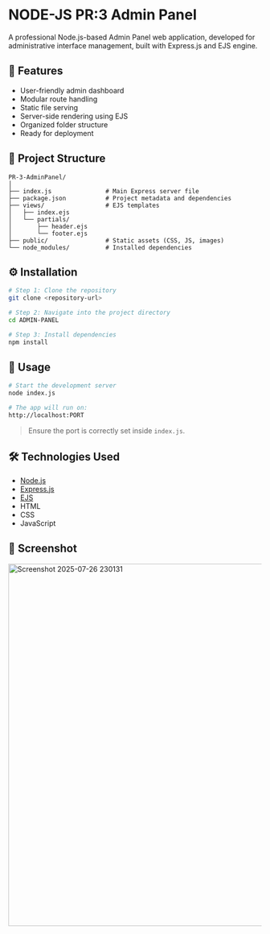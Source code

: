 # NODE-JS PR:3 Admin Panel

A professional Node.js-based Admin Panel web application, developed for administrative interface management, built with Express.js and EJS engine.

## 🚀 Features

- User-friendly admin dashboard
- Modular route handling
- Static file serving
- Server-side rendering using EJS
- Organized folder structure
- Ready for deployment

## 📁 Project Structure

```
PR-3-AdminPanel/
│
├── index.js               # Main Express server file
├── package.json           # Project metadata and dependencies
├── views/                 # EJS templates
│   ├── index.ejs
│   └── partials/
│       ├── header.ejs
│       └── footer.ejs
├── public/                # Static assets (CSS, JS, images)
└── node_modules/          # Installed dependencies
```

## ⚙️ Installation

```bash
# Step 1: Clone the repository
git clone <repository-url>

# Step 2: Navigate into the project directory
cd ADMIN-PANEL

# Step 3: Install dependencies
npm install
```

## 🧪 Usage

```bash
# Start the development server
node index.js

# The app will run on:
http://localhost:PORT
```

> Ensure the port is correctly set inside `index.js`.

## 🛠️ Technologies Used

- [Node.js](https://nodejs.org/)
- [Express.js](https://expressjs.com/)
- [EJS](https://ejs.co/)
- HTML
- CSS
-  JavaScript

## 📸 Screenshot

<img width="1365" height="720" alt="Screenshot 2025-07-26 230131" src="https://github.com/user-attachments/assets/c19fce17-5862-41b0-aed4-53e7142b17d9" />



